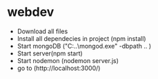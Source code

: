 # webdev

- Download all files 
- Install all dependecies in project (npm install)
- Start mongoDB ("C:\..\mongod.exe" -dbpath .. )
- Start server(npm start)
- Start nodemon (nodemon server.js)
- go to (http://localhost:3000/)
